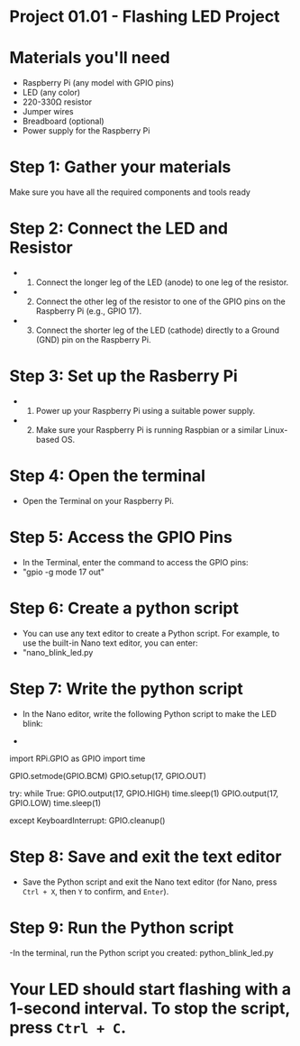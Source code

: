 # Project 01.01 - Flashing LED Project

# Materials you'll need
- Raspberry Pi (any model with GPIO pins)
- LED (any color)
- 220-330Ω resistor
- Jumper wires
- Breadboard (optional)
- Power supply for the Raspberry Pi

# Step 1: Gather your materials 
Make sure you have all the required components and tools ready


# Step 2: Connect the LED and Resistor 
- 1. Connect the longer leg of the LED (anode) to one leg of the resistor.
- 2. Connect the other leg of the resistor to one of the GPIO pins on the Raspberry Pi (e.g., GPIO 17).
- 3. Connect the shorter leg of the LED (cathode) directly to a Ground (GND) pin on the Raspberry Pi.
 
# Step 3: Set up the Rasberry Pi
- 1. Power up your Raspberry Pi using a suitable power supply.
- 2. Make sure your Raspberry Pi is running Raspbian or a similar Linux-based OS.
 
# Step 4: Open the terminal
- Open the Terminal on your Raspberry Pi.

# Step 5: Access the GPIO Pins
- In the Terminal, enter the command to access the GPIO pins:
- "gpio -g mode 17 out"

# Step 6: Create a python script
- You can use any text editor to create a Python script. For example, to use the built-in Nano text editor, you can enter:
- "nano_blink_led.py

# Step 7: Write the python script 
- In the Nano editor, write the following Python script to make the LED blink:
-  ```python
 import RPi.GPIO as GPIO
 import time

 GPIO.setmode(GPIO.BCM)
 GPIO.setup(17, GPIO.OUT)

 try:
     while True:
         GPIO.output(17, GPIO.HIGH)
         time.sleep(1)
         GPIO.output(17, GPIO.LOW)
         time.sleep(1)

 except KeyboardInterrupt:
     GPIO.cleanup()
 



# Step 8: Save and exit the text editor
- Save the Python script and exit the Nano text editor (for Nano, press `Ctrl + X`, then `Y` to confirm, and `Enter`).

# Step 9: Run the Python script
-In the terminal, run the Python script you created:
python_blink_led.py


# Your LED should start flashing with a 1-second interval. To stop the script, press `Ctrl + C`.






